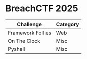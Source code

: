 # BreachCTF 2025

|Challenge|Category|
|-|-|
|Framework Follies|Web|
|On The Clock|Misc|
|Pyshell|Misc|